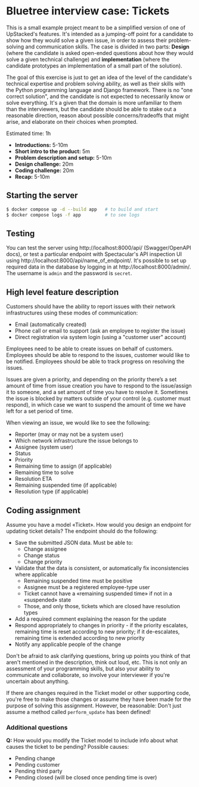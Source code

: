 # Bluetree interview case: Tickets

This is a small example project meant to be a simplified version of one of UpStacked's features. It's intended as a jumping-off point for a candidate to show how they would solve a given issue, in order to assess their problem-solving and communication skills. The case is divided in two parts: **Design** (where the candidate is asked open-ended questions about how they would solve a given technical challenge) and **implementation** (where the candidate prototypes an implementation of a small part of the solution).

The goal of this exercise is just to get an idea of the level of the candidate's technical expertise and problem solving ability, as well as their skills with the Python programming language and Django framework. There is no "one correct solution", and the candidate is not expected to necessarily know or solve everything. It's a given that the domain is more unfamiliar to them than the interviewers, but the candidate should be able to stake out a reasonable direction, reason about possible concerns/tradeoffs that might arise, and elaborate on their choices when prompted.

Estimated time: 1h

-   **Introductions:** 5-10m
-   **Short intro to the product:** 5m
-   **Problem description and setup:** 5-10m
-   **Design challenge:** 20m
-   **Coding challenge:** 20m
-   **Recap:** 5-10m

## Starting the server

```sh
$ docker compose up -d --build app   # to build and start
$ docker compose logs -f app         # to see logs
```

## Testing

You can test the server using http://localhost:8000/api/ (Swagger/OpenAPI docs), or test a particular endpoint with Spectacular's API inspection UI using http://localhost:8000/api/name_of_endpoint/. It's possible to set up required data in the database by logging in at http://localhost:8000/admin/. The username is `admin` and the password is `secret`.

## High level feature description

Customers should have the ability to report issues with their network infrastructures using these modes of communication:

-   Email (automatically created)
-   Phone call or email to support (ask an employee to register the issue)
-   Direct registration via system login (using a "customer user" account)

Employees need to be able to create issues on behalf of customers. Employees should be able to respond to the issues, customer would like to be notified. Employees should be able to track progress on resolving the issues.

Issues are given a priority, and depending on the priority there’s a set amount of time from issue creation you have to respond to the issue/assign it to someone, and a set amount of time you have to resolve it. Sometimes the issue is blocked by matters outside of your control (e.g. customer must respond), in which case we want to suspend the amount of time we have left for a set period of time.

When viewing an issue, we would like to see the following:

-   Reporter (may or may not be a system user)
-   Which network infrastructure the issue belongs to
-   Assignee (system user)
-   Status
-   Priority
-   Remaining time to assign (if applicable)
-   Remaining time to solve
-   Resolution ETA
-   Remaining suspended time (if applicable)
-   Resolution type (if applicable)

## Coding assignment

Assume you have a model «Ticket». How would you design an endpoint for updating ticket details? The endpoint should do the following:

-   Save the submitted JSON data. Must be able to:
    -   Change assignee
    -   Change status
    -   Change priority
-   Validate that the data is consistent, or automatically fix inconsistencies where applicable
    -   Remaining suspended time must be positive
    -   Assignee must be a registered employee-type user
    -   Ticket cannot have a «remaining suspended time» if not in a «suspended» state
    -   Those, and only those, tickets which are closed have resolution types
-   Add a required comment explaining the reason for the update
-   Respond appropriately to changes in priority - if the priority escalates, remaining time is reset according to new priority; if it de-escalates, remaining time is extended according to new priority
-   Notify any applicable people of the change

Don't be afraid to ask clarifying questions, bring up points you think of that aren't mentioned in the description, think out loud, etc. This is not only an assessment of your programming skills, but also your ability to communicate and collaborate, so involve your interviewer if you're uncertain about anything.

If there are changes required in the Ticket model or other supporting code, you're free to make those changes or assume they have been made for the purpose of solving this assignment. However, be reasonable: Don't just assume a method called `perform_update` has been defined!

### Additional questions

**Q:** How would you modify the Ticket model to include info about what causes the ticket to be pending? Possible causes:

-   Pending change
-   Pending customer
-   Pending third party
-   Pending closed (will be closed once pending time is over)
